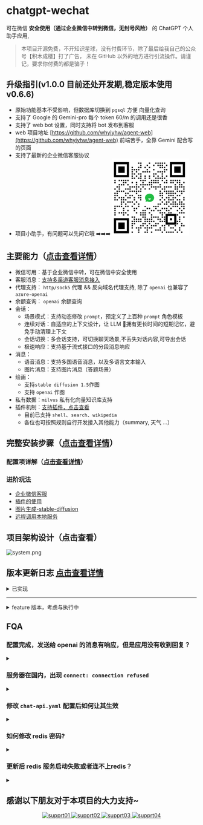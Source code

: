# chatgpt-wechat

可在微信 **安全使用（通过企业微信中转到微信，无封号风险）** 的 ChatGPT 个人助手应用,

> 本项目开源免费，不开知识星球，没有付费环节，除了最后给我自己的公众号【积木成楼】打了广告，
> 未在 GitHub 以外的地方进行引流操作。请谨记，要求你付费的都是骗子！

## 升级指引(v1.0.0 目前还处开发期,稳定版本使用 v0.6.6)
- 原始功能基本不受影响，但数据库切换到 `pgsql` 方便 向量化查询
- 支持了 Google 的 Gemini-pro 每个 token 60/m 的调用还是很香
- 支持了 web bot 设置，同时支持将 bot 发布到客服
- web 项目地址 [https://github.com/whyiyhw/agent-web](https://github.com/whyiyhw/agent-web) 前端苦手，全靠 Gemini 配合写的页面
- 支持了最新的企业微信客服协议
- 项目小助手，有问题可以先问它哦 ➡️➡️➡️ ![img.png](doc/imgv101.png)

## 主要能力（[点击查看详情](./doc/ability.md)）

- 微信可用：基于企业微信中转，可在微信中安全使用
- 客服消息：[支持多渠道客服消息接入](./doc/custom_support_service.md)
- 代理支持： `http/sock5` 代理 && 反向域名代理支持, 除了 `openai` 也兼容了 `azure-openai`
- 余额查询： `openai` 余额查询
- 会话：
  - 场景模式：支持动态修改 `prompt`，预定义了上百种 `prompt` 角色模板
  - 连续对话：自适应的上下文设计，让 LLM 🧠拥有更长时间的短期记忆，避免手动清理上下文
  - 会话切换：多会话支持，可切换聊天场景,不丢失对话内容,可导出会话
  - 极速响应：支持基于流式接口的分段消息响应
- 消息：
  - 语音消息：支持多国语音消息，以及多语言文本输入
  - 图片消息：支持图片消息（答题场景）
- 绘画：
  - 支持`stable diffusion 1.5`作图
  - 支持 `openai` 作图
- 私有数据：`milvus` 私有化向量知识库支持
- 插件机制：[支持插件，点击查看](./doc/plugin.md)
  - 目前已支持 `shell`、`search`、`wikipedia`
  - 各位也可按照规则自行开发接入其他能力（summary, 天气 ...）

## 完整安装步骤（[点击查看详情](./doc/install.md)）

### 配置项详解（[点击查看详情](./doc/config.md)）

### 进阶玩法

- [企业微信客服](./doc/custom_support_service.md)
- [插件的使用](./doc/plugin.md)
- [图片生成-stable-diffusion](./doc/draw.md)
- [远程调用本地服务](./doc/frp.md)

## 项目架构设计（点击查看）
![system.png](./doc/system.png)
## 版本更新日志 [点击查看详情](./doc/CHANGELOG.md)

<details>
<summary>已实现</summary>

- [x] 单服务-多应用支持 2023-03-05
- [x] 新增代理设置      2023-03-05
- [x] 支持最新的 gpt3.5 与模型可自行切换
- [x] 支持 prompt 自定义配置
- [x] 命令式动态调整对话参数
- [x] 系统设置&预定义模板 2023-03-17
- [x] 支持服务端直接对接企业微信，无需云函数中转 2023-03-18
- [x] 支持多渠道客服消息 2023-04-02
- [x] 支持中英文语音输入 2023-04-07
- [x] 支持分段极速响应 2023-04-08
- [x] 支持向量引擎查询，基于语料的上下文与智能推荐 2023-04-08
- [x] 独立的上下文环境，可任意切换聊天场景 2023-04-09
- [x] 自适应的上下文长度，不用再频繁手动清理上下文环境 2023-04-09
- [x] 基础插件功能 2023-04-15
- [x] 支持 stable diffusion 1.5作图 [服务配置](https://help.aliyun.com/practice_detail/611227) 2023-04-25
- [x] 加入搜索插件 2023-04-27
- [x] 支持 openai key 余额查询 2023-05-15
- [x] 支持 openai 作图 2023-05-27
</details>

---

<details>
<summary> feature 版本，考虑与执行中</summary>

- [ ] 消息超长时如何处理？
- [ ] 自适应上下文，需要加入省流模式
- [ ] 作图支持 midjourney  api
- [ ] web 管理端
- [ ] web 客户端&用户体系改版
- [ ] 功能演示视频
- [ ] 可选
  - [ ] 阿里云 5000 小时免费额度白嫖计划
  - [ ] 同声转译 so-vits-svc 支持 
  - [ ] 支持 openapi 对话 token 累计功能， 余额不足时，支持 token 更换（可选）
  - [ ] 支持私有化知识库插件（可选）
  - [ ] 支持特定角色对话-如雅思口语练习（可选）
  - [ ] 支持web管理页面，配置入库方便修改（可选）
  - [ ] 支持 多 key 轮询，应对 openai 的限流机制（可选）
  - [ ] 长期记忆插件（规划中）
- [ ] 十分期待您的需求，可以提issue...
</details>

## FQA

### 配置完成，发送给 openai 的消息有响应，但是应用没有收到回复？
<details>
<summary></summary>

- 请确认 [5. 配置企业可信IP](./doc/install.md#5-配置企业可信ip) ，已配置
- 如果还是没有响应，请通过 `docker logs -f chat_web_1` 进行查看，
  - 应用消息的 关键字为 `应用消息-发送失败 err:` 
  - 客服消息的 关键字为 `客服消息-发送失败 err:`
- 如果存在 `Code 41001， Msg: "access token mising` ... 等 access_token 异常的,请再次确认
安装流程中的对应参数`CorpID ,agentSercret ,agentID` 是否正确配置
</details>

### 服务器在国内，出现 `connect: connection refused`
<details>
<summary></summary>

- 方法一 ： 请自行 安装 `proxy client` 然后开启 监听 0.0.0.0:socket 模式 ，不要开启认证，之后在配置文件中，开启配置就OK,详情请见 `v0.2.2` 
- 方法二 ： 把服务器移到 香港/海外 , 大陆地区将长期不能访问
</details>

### 修改 `chat-api.yaml` 配置后如何让其生效
<details>
<summary></summary>

- 你可以通过 `docker-compose restart web` 重启 web 服务
- 或者 `docker-compose build && docker-compose up -d` 重启整个服务
</details>

### 如何修改 redis 密码? 
<details>
<summary></summary>

- 首先修改 `chat/service/chat/api/etc/chat-api.yaml` 
```yaml
RedisCache:
    Pass: "xxxxxx"
```
- 再修改 `chat/build/redis/redis.conf`
```ini
requirepass "xxxxx"
```
- 最后 `docker-compose down && docker-compose up -d` 重启整个服务
</details>

### 更新后 redis 服务启动失败或者连不上redis？
<details>
<summary></summary>

> 请考虑删除 `chat/build/redis/data/` 下的文件，可能是因为旧版本的 redis 存在残留文件导致的

- 请先 `docker-compose down` 停止服务
- 然后 删除redis 本地文件 `chat/build/redis/data/` 下的文件
- 最后 `docker-compose up -d` 重启服务

</details>

## 感谢以下朋友对于本项目的大力支持~
  <p align="center">
    <a href="https://github.com/whyiyhw/chatgpt-wechat" target="_blank" rel="noopener noreferrer">
        <img width="60" src="./doc/support01.jpg" alt="supprt01" />
        <img width="60" src="./doc/support02.jpg" alt="supprt02" />
        <img width="60" src="./doc/support03.jpg" alt="supprt03" />
    </a>
    <a href="https://www.chaotiinfo.cn" target="_blank" rel="noopener noreferrer">
        <img width="60" src="./doc/support04.png" alt="supprt04" />
    </a>
  </p>

